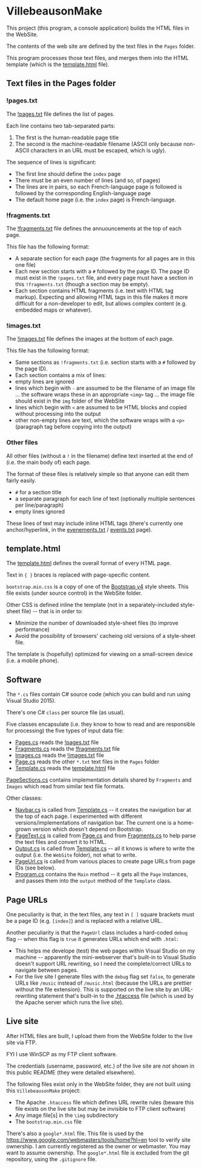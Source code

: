 ﻿# VillebeausonMake

This project (this program, a console application) builds the HTML files in the WebSite.

The contents of the web site are defined by the text files in the `Pages` folder.

This program processes those text files, and merges them into the HTML template (which is the [template.html](template.html) file).

## Text files in the Pages folder

### !pages.txt

The [!pages.txt](Pages/!pages.txt) file defines the list of pages.

Each line contains two tab-separated parts:

1. The first is the human-readable page title
2. The second is the machine-readable filename (ASCII only because non-ASCII characters in an URL must be escaped, which is ugly).

The sequence of lines is significant:

- The first line should define the `index` page
- There must be an even number of lines (and so, of pages)
- The lines are in pairs, so each French-language page is followed is followed by the corresponding English-language page
- The default home page (i.e. the `index` page) is French-language.

### !fragments.txt

The [!fragments.txt](Pages/!fragments.txt) file defines the annuouncements at the top of each page.

This file has the following format:

- A separate section for each page (the fragments for all pages are in this one file)
- Each new section starts with a `#` followed by the page ID.
The page ID must exist in the `!pages.txt` file, and every page must have a section in this `!fragments.txt` (though a section may be empty).
- Each section contains HTML fragments (i.e. text with HTML tag markup).
Expecting and allowing HTML tags in this file makes it more difficult for a non-developer to edit, but allows complex content (e.g. embedded maps or whatever).

### !images.txt

The [!images.txt](Pages/!images.txt) file defines the images at the bottom of each page.

This file has the following format:

- Same sections as `!fragments.txt` (i.e. section starts with a `#` followed by the page ID).
- Each section contains a mix of lines:
 - empty lines are ignored
 - lines which begin with `-` are assumed to be the filename of an image file ... the software wraps these in an appropriate `<img>` tag ... the image file should exist in the `img` folder of the WebSite
 - lines which begin with `<` are assumed to be HTML blocks and copied without processing into the output
 - other non-empty lines are text, which the software wraps with a `<p>` (paragraph tag before copying into the output)

### Other files

All other files (without a `!` in the filename) define text inserted at the end of (i.e. the main body of) each page.

The format of these files is relatively simple so that anyone can edit them fairly easily.

- `#` for a section title
- a separate paragraph for each line of text (optionally multiple sentences per line/paragraph)
- empty lines ignored

These lines of text may include inline HTML tags (there's currently one anchor/hyperlink, in the [evenements.txt](Pages/evenements.txt) / [events.txt](events.txt) page).

## template.html

The [template.html](template.html) defines the overall format of every HTML page.

Text in `{ }` braces is replaced with page-specific content.

`bootstrap.min.css` is a copy of one of the [Bootstrap v4](https://getbootstrap.com/docs/4.0/getting-started/download/) style sheets.
This file exists (under source control) in the WebSite folder.

Other CSS is defined inline the template (not in a separately-included style-sheet file) -- that is in order to:

- Minimize the number of downloaded style-sheet files (to improve performance)
- Avoid the possibility of browsers' cacheing old versions of a style-sheet file.

The template is (hopefully) optimized for viewing on a small-screen device (i.e. a mobile phone).

## Software

The `*.cs` files contain C# source code (which you can build and run using Visual Studio 2015).

There's one C# `class` per source file (as usual).

Five classes encapsulate (i.e. they know to how to read and are responsible for processing) the five types of input data file:

- [Pages.cs](Pages.cs) reads the [!pages.txt](Pages/!pages.txt) file
- [Fragments.cs](Fragments.cs) reads the [!fragments.txt](Pages/!fragments.txt) file
- [Images.cs](Images.cs) reads the [!images.txt](Pages/!images.txt) file
- [Page.cs](Page.cs) reads the other `*.txt` text files in the `Pages` folder
- [Template.cs](Template.cs) reads the [template.html](template.html) file

[PageSections.cs](PageSections.cs) contains implementation details shared by `Fragments` and `Images` which read from similar text file formats.

Other classes:

- [Navbar.cs](Navbar.cs) is called from [Template.cs](Template.cs) -- it creates the navigation bar at the top of each page.
I experimented with different versions/implementations of navigation bar.
The current one is a home-grown version which doesn't depend on Bootstrap.
- [PageText.cs](PageText.cs) is called from [Page.cs](Page.cs) and from [Fragments.cs](Fragments.cs) to help parse the text files and convert it to HTML.
- [Output.cs](Output.cs) is called from [Template.cs](Template.cs) -- all it knows is where to write the output (i.e. the `WebSite` folder), not what to write.
- [PageUrl.cs](PageUrl.cs) is called from various places to create page URLs from page IDs (see below).
- [Program.cs](Program.cs) contains the `Main` method -- it gets all the `Page` instances, and passes them into the `output` method of the `Template` class.

## Page URLs

One peculiarity is that, in the text files, any text in `[ ]` square brackets must be a page ID (e.g. `[index]`) and is replaced with a relative URL.

Another peculiarity is that the `PageUrl` class includes a hard-coded `debug` flag -- when this flag is `true` it generates URLs which end with `.html`:

- This helps me develope (test) the web pages within Visual Studio on my machine -- apparently the mini-webserver that's built-in to Visual Studio
doesn't support URL rewriting, so I need the complete/correct URLs to navigate between pages.
- For the live site I generate files with the `debug` flag set `false`, to generate URLs like `/music` instead of `/music.html`
(because the URLs are prettier without the file extension).
This is supported on the live site by an URL-rewriting statement that's built-in to the [.htaccess](../WebSite/.htaccess) file
(which is used by the Apache server which runs the live site).

## Live site

After HTML files are built, I upload them from the WebSite folder to the live site via FTP.

FYI I use WinSCP as my FTP client software.

The credentials (username, password, etc.) of the live site are *not* shown in this public README (they were detailed elsewhere).

The following files exist only in the WebSite folder, they are not built using this `VillebeausonMake` project:

- The Apache `.htaccess` file which defines URL rewrite rules (beware this file exists on the live site but may be invisible to FTP client software)
- Any image file[s] in the `\img` subdirectory
- The `bootstrap.min.css` file

There's also a `google*.html` file.
This file is used by the https://www.google.com/webmasters/tools/home?hl=en tool to verify site ownership.
I am currently registered as the owner or webmaster.
You may want to assume ownership.
The `google*.html` file is excluded from the git repository, using the `.gitignore` file.
